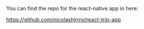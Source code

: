 You can find the repo for the react-native app in here:

https://github.com/nicolashjrmy/react-trip-app
